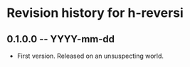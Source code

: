 # Revision history for h-reversi

## 0.1.0.0  -- YYYY-mm-dd

* First version. Released on an unsuspecting world.
